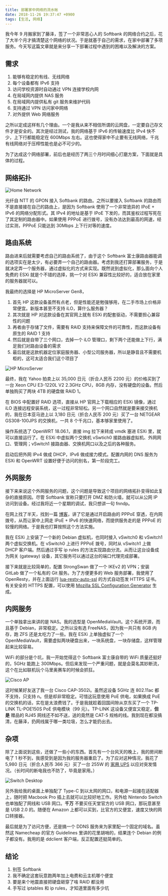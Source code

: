 ```yaml
---
title: 部署家中网络的流水帐
date: 2018-11-26 19:37:47 +0900
tags: [生活, 网络]
---
```


我今年 9 月搬家到了藤泽，签了一个非常恶心人的 Softbank 的网络合约之后，花了大半个月才搞清楚这个网络的状况。于是就基于自己的需求，在家中部署了多项服务。今天写这篇文章就是来分享一下部署过程中遇到的困难以及解决的方案。

## 需求

1. 能够有稳定的有线、无线网络
2. 每个设备都有 IPv6 支持
3. 访问学校资源时自动通过 VPN 连接学校内网
4. 在局域网内提供 NAS 服务
5. 在局域网内提供私有 git 服务来维护代码
6. 支持通过 VPN 访问家中网络
7. 对外提供 Web 网络服务

之所以定成这样有几个理由。一个是我从来不相信所谓的云网盘，一定要自己存文件才是安全的。其次是经过测试，我的网络基于 IPv6 的传输速度比 IPv4 快不少，上下行都能稳定在 600Mbps 左右。这也使得家中不止要有无线网络，千兆有线网络对于压榨性能也是必不可少的。

为了达成这个网络部署，前后也是经历了两三个月时间细心打磨方案，下面就是具体的过程。

## 网络拓扑

![Home Network](/assets/images/home-network.jpg)

光纤自 NTT 的 GPON 接入 Softbank 的路由。之所以要接入 Softbank 的路由而不是直接接在自己的路由上，是因为 Softbank 使用了一个非常诡异的 IPoE + IPv6 的网络分配形式。其 IPv4 的地址是基于 IPoE 下发的，而其鉴权过程写死在了其定制的路由器中。如果使用 PPPoE 进行拨号，没有办法达到最高的网速，经过实测，PPPoE 只能达到 30Mbps 上下行对等的速度。

## 路由系统

路由进来后就需要考虑自己的路由系统了，由于这个 Softbank 富士康路由器能调的选项实在是太少，有必要弄一个自己的路由器。考虑到我还打算部署服务，于是就决定弄一个服务器，通过虚拟化的方式来实现。既然说到虚拟化，那么面向个人免费的 ESXi 就是个不错的选择，挑一个对 ESXi 兼容性比较好的，适合放在家里的服务器就可以。

我最终的选择是 HP MicroServer Gen8，
1. 首先 HP 这款设备虽然有点老，但是性能还是勉强够用，在二手市场上价格非常便宜。新版本甚至不支持 iLO，算什么服务器？
2. 其次就是 HP 对这款设备在其官网上就有 ESXi 的配套驱动，不需要担心兼容性的问题
3. 再者由于存储了文件，需要有 RAID 支持来保障文件的可靠性，而这款设备有原生的 RAID 1 支持
4. 然后就是自带了三个网口，去掉一个 iLO 管理口，剩下两个还能做上下行，满足我们对路由设备的需求
5. 最后就是这款机器定位家庭服务器、小型公司服务器，所以是静音且不需要机柜的，这可太适合我们这个项目了

![HP MicroServer](/assets/images/hp-microserver.jpg)

最终，我在 Yahoo 拍卖上以 35,000 日元（折合人民币 2200 元）的价格买到了一台 Xeon CPU E3-1220L V2 2.3GHz CPU，8GB 内存，没有硬盘的设备。然后单独购买了两块 4TB 的硬盘做 RAID 1。

在 BIOS 中配置好 RAID 选项，直接从 HP 官网上下载相应的 ESXi 镜像，通过 iLO 连接远程安装系统，这一过程非常轻松。另一个网口自然就是要来接交换机的，我在日本亚马逊上以 3,180 日元（折合人民币 200 元）买了一台 NETGEAR GS308-100JPS 的交换机，一共 8 个千兆口，基本够家里使用了。

操作系统选了 OpenWRT 18.06.1，直接 img 拉下来转成 vmdk 塞进 ESXi 里，就可以直接运行了。在 ESXi 中虚拟两个交换机 vSwtich0 接路由器虚拟机、外网网口、管理网；vSwitch1 接路由器、交换机网口以及之后的各种服务。

启动后把外网 IPv4 做成 DHCP，IPv6 做成接力模式。配置内网的 DNS 服务为 ESXi 和 OpenWRT 设置好便于访问的别名，第一阶段完工。

## 外网服务

接下来来说这个外网服务的问题，这个问题是导致这个项目的网络拓扑变得如此复杂的直接原因。尽管 Softbank 宣称只要打开 DMZ 和防火墙，就可以从公网 IP 访问到设备。经过我将近一个星期的调试，我只想讲一句 fnndp。

在网上找了半天，找到一篇 [博客](https://nashippe.blog/network/rtx/ipv6-hybrid/)，讲了它是通过开启路由的 PPPoE 穿透，在内网拨号，从而让家中上网走 IPoE + IPv6 的快速网络，而提供服务走的是 PPPoE 的较慢的网络。于是我也打算按照这个方法实施。

我在 ESXi 上安装了一个新的 Debian 虚拟机，也同时接入 vSwitch0 和 vSwitch1 两个虚拟交换机。在 vSwitch0 上进行 PPPoE 拨号，同时从 vSwitch1 上做 DHCP 客户端。然后通过手写 ip rules 的方法实现路由分流。从而让这台设备成为网关 (gateway) 设备，其它服务可以通过这台的端口代理完成部署。

接下来就是比较简单的，配置 StrongSwan 做了一个 IKEv2 的 VPN；安装 GitLab 做了一个私有的 Git 服务。为了方便更多的 Web 服务部署，我使用了 OpenResty，并在上面运行 [lua-resty-auto-ssl](https://github.com/GUI/lua-resty-auto-ssl) 的方式自动签发 HTTPS 证书。有关安全的 HTTPS 配置，可以使用 [Mozilla SSL Configuration Generator](https://mozilla.github.io/server-side-tls/ssl-config-generator/) 生成。

## 内网服务

一个单独拿出来讲的是 NAS。我的选型是 OpenMediaVault。这个系统开源，而且基于 Debian，非常稳定。之所以没有选 FreeNAS，因为我一共只有 8GB 内存，跑 ZFS 还是太吃力了一些。我在 ESXi 上单独虚拟了一个 OpenMediaVault，需要虚拟两块硬盘出来，一块系统盘，一块存储盘，这样管理起来比较容易。

WiFi 的部分是个坑，我一开始觉得这个 Softbank 富士康自带的 WiFi 质量还挺好的，5GHz 能跑上 300Mbps。但后来发现一个严重问题，就是会莫名其妙断流，这个在比如联机玩个马里奥赛车的时候会抓狂。

![Cisco AP](/assets/images/cisco-ap.jpg)

这时候某好友送了我一台 Cisco CAP-3502i。虽然这设备 5GHz 连 802.11ac 都不支持，只支持 n。但是却非常稳定。可惜这玩意使用 PoE 供电，如果换成 PoE 的交换机的话，实在是太浪费钱了。于是我就趁着回国间隙从京东买了一个 TP-LINK TL-POE150S PoE 供电模块（99 元）。TP-LINK 这设备又便宜又稳定，**但是**  赠品的 RJ45 网线还不如不送，送的竟然是 CAT-5 规格的线。我到现在都没搞清，在藤泽，扔网线属于哪一类垃圾，怎么才能扔出去。

## 杂项

除了上面说到这些，还做了一些小的东西。首先有一个台风天的晚上，我的房间断电了 1 秒不到，我感受到是因为我的服务器重启了。为了应对这种情况，我花了 5,980 日元（折合人民币 366 元）买了一台 255W 的 [家用 UPS](https://www.amazon.co.jp/gp/product/B01MY53XVO/ref=oh_aui_detailpage_o05_s00?ie=UTF8&psc=1) 以应对突发情况。（长时间的断电我也不防了，毕竟是家用。）

![Switch Desktop](/assets/images/switch-desktop.jpg)

另外我给我的桌面上单独配了 Type-C 到以太网的网口，和电源一起接在适配器上，随时把 Macbook Pro 插上去就可以比较好地工作。另外给 Nintendo Switch 也单独配了网线和 USB 网口。**千万** 不要买任天堂官方的 USB 网口，那玩意甚至是 USB 2.0 的。随便在 Amazon 上都可以买到，比官方的又便宜，速度又快的网口转接器。

最后就是为了访问方便，还是搞一个 DDNS 服务来为家里配一个固定的域名。虽然这 Namecheap 的官方 Guidelines 里讲的花里胡哨的，结果连个 Debian 的例子都没有。我用的是 ddclient 客户端，反正配置还挺简单的。

## 结论

1. 别签 Softbank
2. 我不确定这套玩意跑两年加上电费和云主机哪个便宜
3. 要是来个地震直接把硬盘砸穿了啥 RAID 都没用
4. 手写过 iptables 和 ip rules，才知道里面有多少坑
